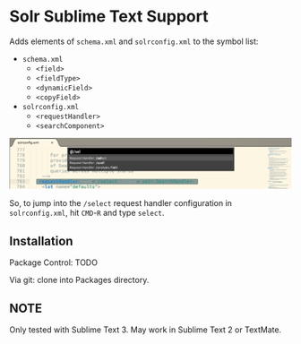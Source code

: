 # Solr Sublime Text Support

Adds elements of `schema.xml` and `solrconfig.xml` to the symbol list:

 * `schema.xml`
    * `<field>`
    * `<fieldType>`
    * `<dynamicField>`
    * `<copyField>`
 * `solrconfig.xml`
    * `<requestHandler>`
    * `<searchComponent>`

![SublimeSolr in action](doc/screenshot.png)

So, to jump into the `/select` request handler configuration in `solrconfig.xml`, hit `CMD`-`R` and type `select`.

## Installation

Package Control: TODO

Via git: clone into Packages directory.

## NOTE

Only tested with Sublime Text 3. May work in Sublime Text 2 or TextMate.